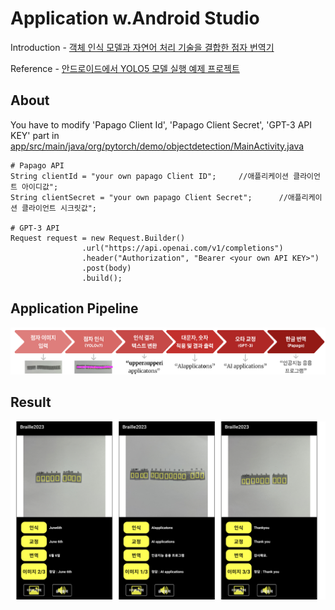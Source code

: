 # <Braille2023> Application w.Android Studio

Introduction - [객체 인식 모델과 자연어 처리 기술을 결합한 점자 번역기](https://drive.google.com/file/d/1aCURjZfxgsx-URhKW6UdJLEAokspgm6l/view?usp=drive_link)

Reference - [안드로이드에서 YOLO5 모델 실행 예제 프로젝트](https://discuss.pytorch.kr/t/yolo5/379)



## About

You have to modify 'Papago Client Id', 'Papago Client Secret', 'GPT-3 API KEY' part in [app/src/main/java/org/pytorch/demo/objectdetection/MainActivity.java](https://github.com/ailleen1004/Braille_Recognition_2023/blob/main/Braille2023/app/src/main/java/org/pytorch/demo/objectdetection/MainActivity.java)

``` shell
# Papago API
String clientId = "your own papago Client ID";     //애플리케이션 클라이언트 아이디값";
String clientSecret = "your own papago Client Secret";      //애플리케이션 클라이언트 시크릿값";

# GPT-3 API
Request request = new Request.Builder()
                .url("https://api.openai.com/v1/completions")
                .header("Authorization", "Bearer <your own API KEY>")
                .post(body)
                .build();
```


## Application Pipeline

<p align="center">
  <img src="https://github.com/ailleen1004/Braille_Recognition_2023/blob/main/Braille2023/pipeline.png">
</p>



## Result

<p align="center">
  <img src="https://github.com/ailleen1004/Braille_Recognition_2023/blob/main/Braille2023/result.png">
</p>